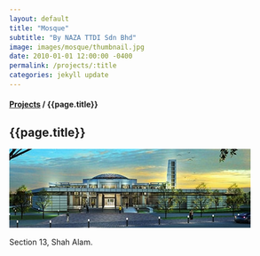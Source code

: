 ```yaml
---
layout: default
title: "Mosque"
subtitle: "By NAZA TTDI Sdn Bhd"
image: images/mosque/thumbnail.jpg
date: 2010-01-01 12:00:00 -0400
permalink: /projects/:title
categories: jekyll update
---
```


<section>
  <h4>
    <a href="/projects">Projects</a> / {{page.title}}
  </h4>
  <h1 class="header">{{page.title}}</h1>
  <div class="row">
    <div class="8u 12u$(medium)">
      <span class="image fit"><img src="images/mosque/pic01.jpg" alt="" /></span>
    </div>
    <div class="4u$ 12u$(medium)">
      <p>
        Section 13, Shah Alam.
      </p>
    </div>
  </div>
</section>